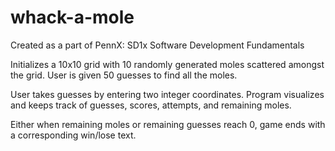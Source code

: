 # whack-a-mole
 Created as a part of PennX: SD1x Software Development Fundamentals

Initializes a 10x10 grid with 10 randomly generated moles scattered amongst the grid. User is given 50 guesses to find all the moles.

User takes guesses by entering two integer coordinates. Program visualizes and keeps track of guesses, scores, attempts, and remaining moles.

Either when remaining moles or remaining guesses reach 0, game ends with a corresponding win/lose text.

